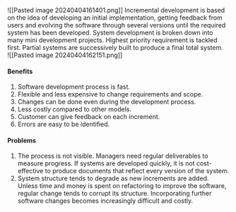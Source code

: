 ![[Pasted image 20240404161401.png]]
Incremental development is based on the idea of 
	developing an initial implementation, 
	getting feedback from users and
	evolving the software through several versions until the  required system has been developed. 
System development is broken down into many mini development projects. Highest priority requirement is tackled first. Partial systems are successively built to produce a final total system.  
![[Pasted image 20240404162151.png]]

#### Benefits
1. Software development process is fast.
2. Flexible and less expensive to change requirements and scope.
3. Changes can be done even during the development process. 
4. Less costly compared to other models.
5. Customer can give feedback on each increment.
6. Errors are easy to be identified.

#### Problems
1. The process is not visible.
	Managers need regular deliverables to measure progress.
	If systems are developed quickly, it is not cost-effective to produce documents that reflect every version of the system.
2. System structure tends to degrade as new increments are added.
	Unless time and money is spent on refactoring to improve the software, regular change tends to corrupt its structure. 
	Incorporating further software changes becomes increasingly difficult and costly. 
